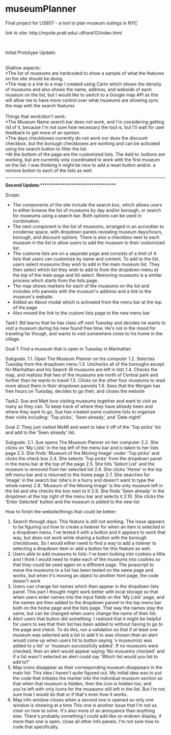 # museumPlanner
<p>Final project for LIS657 - a tool to plan museum outings in NYC</p>
<p>link to site: http://mysite.pratt.edu/~dfrank13/index.html</p>
<br>
<p>Initial Prototype Update:</p>
<br>
Shallow aspects: <br>
*The list of museums are hardcoded to show a sample of what the features on the site should be doing.<br>
*The map is a link to a map I created using Carto which shows the density of museums and also shows the name, address, and webside of each museum on the list, but I would like to switch to a Google map API as this will allow me to have more control over what museums are showing sync the map with the search features<br>
<br>
Things that work/don't work:<br>
*The Museum Name search bar does not work, and I'm considering getting rid of it, because I'm not sure how necessary the tool is, but I'll wait for user feedback to get more of an opinion.<br>
*The days checkboxes currently do not work nor does the discount checkbox, but the borough checkboxes are working and can be activated using the search button to filter the list<br>
*At the bottom of the page are the customized lists. The Add to: buttons are working, but are currently only coordinated to work with the first museum on the list. I was thinking it might be nice to add a reset button and/or. a remove button to each of the lists as well.

****************************************************************************************************************************
**************************************Second Update:************************************************************************

Scope:
* The components of the site include the search box, which allows users to either browse the list of museums by day and/or borough, or search for museums using a search bar. Both options can be used in combination. 
* The next component is the list of museums, arranged in an accordian to condense space, with dropdown panels revealing museum days/hours, borough, and discount options. There is also a checkbox next to each museum in the list to allow users to add the museum to their customized list. 
* The custome lists are on a separate page and consists of a limit of 4 lists that users can customize by name and content. To add to the list, users select museums they wish to add in the main museum list. They then select which list they wish to add to from the dropdown menu at the top of the main page and hit select. Removing museums is a similar process which starts from the lists page.
* The map shows markers for each of the museums on the list and includes info pannels with the museum's address and a link to the museum's website.
* Added an About modal which is activated from the menu bar at the top of the page
* Also moved the link to the custom lists page to the new menu bar

Task1:
Bill learns that he has class off next Tuesday and decides he wants to visit a museum during his new found free time. He's not in the mood for traveling far though, and wants to visit somewhere close to his home in the village. 

Goal 1: Find a museum that is open in Tuesday in Manhattan

Subgoals:
1.1. Open The Museum Planner on his computer
1.2. Selectes Tuesday from the dropdown menu
1.3. Unchecks all of the boroughs except for Manhattan and his Search (6 museums are left in list)
1.4. Checks the map, and realizes that two of the museums are north of Central park and further than he wants to travel
1.5. Clicks on the other four museums to read more about them in their dropdown pannels
1.6. Sees that the Morgan has free hours on Tuesday, decides to go their, and closes the website

Task2:
Sue and Matt love visiting museums together and want to visit as many as they can. To keep track of where they have already been and where they want to go, Sue has created some custome lists to organize their visits including: 'Top picks', 'Seen already', and 'Date night!'

Goal 2: They just visited MoMI and want to take it off of the 'Top picks' list and add to the 'Seen already' list.

Subgoals:
2.1. Sue opens The Museum Planner on her computer
2.2. She clicks on 'My Lists' in the top left of the menu bar and is taken to her lists page
2.3. She finds 'Museum of the Moving Image' under 'Top picks' and clicks the check box
2.4. She selects 'Top picks' from the dropdown panel in the menu bar at the top of the page
2.5. She hits 'Select List' and the museum is removed from her selected list
2.6. She clicks 'Home' in the top left menu bar and is returned to the home page
2.7. She searches for 'image' in the search bar (she's in a hurry and doesn't want to type the whole name)
2.8. 'Museum of the Moving Image' is the only museum left in the list and she checks the box next to it
2.9. She finds 'Seen already' in the dropdown at the top right of the menu bar and selects it
2.10. She clicks the 'Enter Selected' button and the museum is added to the new list

How to finish the website/things that could be better:
1. Search through days:
    This feature is still not working. The issue appears to be figuring out how to create a listener for when an item is selected in a dropdown menu. I've tested it with a button and it appears to work that way, but does not work while sharing a button with the borough checkboxes. So I would either need to find a way to add a listener to selecting a dropdown item or add a button for this feature as well.
2. Users able to add museums to lists:
    I've been looking into cookies a little and I think I would need to make each of the museums into cookies so that they could be used again on a different page. The javascript to move the museums to a list has been tested on the same page and works, but when it's moving an object to another html page, the code doesn't work
3. Users can change list names which then appear in the dropdown lists panel:
    This part I thought might work better with local storage so that when users enter names into the input fields on the 'My Lists' page, and the names are then added to the dropdown pannel in the top menu bar both on the home page and the lists page. That way the names stay the same, but can be changed when users change the name of their list.
4. Alert users that button did something:
    I realized that it might be helpful for users to see that their list has been added to without having to go to the page and check. To do this, run a validation so that if at least one museum was selected and a list to add it to was chosen then an alert would come up when users hit to button saying 'x museum(s) was added to y list' or 'museum successfully added'. If no museums were checked, then an alert would appear saying 'No musuems checked' and if a list wasn't selected an alert could say 'Which list would you list to add to?'
5. Map icons disappear as their corresponding museum disappears in the main list:
    This idea I haven't quite figured out. My initial idea was to put the code that initiates the marker into the individual museum section so that when that museum is hidden, then the icon is hidden too, and you're left with only icons for the museums still left in the list. But I'm not sure how I would do that or if that's even how it works. 
6. Map info window closes when a second one is opened so only one window is showing at a time
    This one is another issue that I'm not as clear on how to solve. It's also more of an annoyance than anything else. There's probably something I could add like on widown display, if more than one is open, close all other info panels. I'm not sure how to code that specifically.
